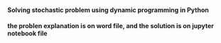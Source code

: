 #### Solving stochastic problem using dynamic programming in Python
#### the problen explanation is on word file, and the solution is on jupyter notebook file
